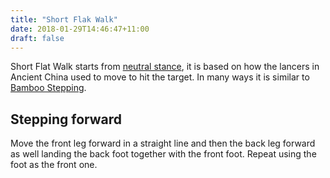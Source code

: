 ```yaml
---
title: "Short Flak Walk"
date: 2018-01-29T14:46:47+11:00
draft: false
---
```


Short Flat Walk starts from [neutral stance](../../stances/neutral/), it is based on how the lancers in Ancient China used to move to hit the target. In many ways it is similar to [Bamboo Stepping](../bamboo).

## Stepping forward

Move the front leg forward in a straight line and then the back leg forward as well landing the back foot together with the front foot. Repeat using the foot as the front one.  
